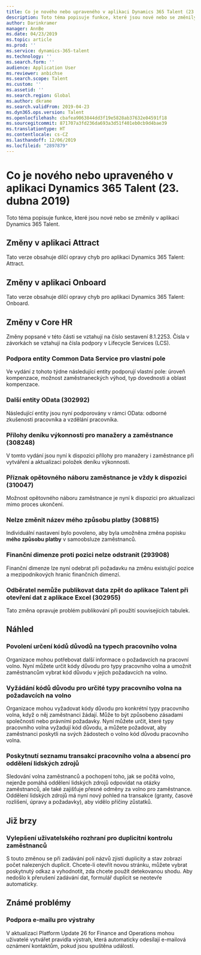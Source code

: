 ```yaml
---
title: Co je nového nebo upraveného v aplikaci Dynamics 365 Talent (23. dubna 2019)
description: Toto téma popisuje funkce, které jsou nové nebo se změnily v aplikaci Microsoft Dynamics 365 Talent.
author: Darinkramer
manager: AnnBe
ms.date: 04/23/2019
ms.topic: article
ms.prod: ''
ms.service: dynamics-365-talent
ms.technology: ''
ms.search.form: ''
audience: Application User
ms.reviewer: anbichse
ms.search.scope: Talent
ms.custom: ''
ms.assetid: ''
ms.search.region: Global
ms.author: dkrame
ms.search.validFrom: 2019-04-23
ms.dyn365.ops.version: Talent
ms.openlocfilehash: cbafea9063844dd3f19e5828ab37632e04591f18
ms.sourcegitcommit: 871707a3fd236da693a3d51f401eb0cb9d4bae39
ms.translationtype: HT
ms.contentlocale: cs-CZ
ms.lasthandoff: 12/06/2019
ms.locfileid: "2897879"
---
```

# <a name="whats-new-or-changed-in-dynamics-365-talent-april-23-2019"></a>Co je nového nebo upraveného v aplikaci Dynamics 365 Talent (23. dubna 2019)

Toto téma popisuje funkce, které jsou nové nebo se změnily v aplikaci Dynamics 365 Talent.

## <a name="changes-in-attract"></a>Změny v aplikaci Attract
Tato verze obsahuje dílčí opravy chyb pro aplikaci Dynamics 365 Talent: Attract.

## <a name="changes-in-onboard"></a>Změny v aplikaci Onboard
Tato verze obsahuje dílčí opravy chyb pro aplikaci Dynamics 365 Talent: Onboard.

## <a name="changes-in-core-hr"></a>Změny v Core HR
Změny popsané v této části se vztahují na číslo sestavení 8.1.2253. Čísla v závorkách se vztahují na čísla podpory v Lifecycle Services (LCS).

### <a name="common-data-service-entity-support-for-custom-fields"></a>Podpora entity Common Data Service pro vlastní pole
Ve vydání z tohoto týdne následující entity podporují vlastní pole: úroveň kompenzace, možnost zaměstnaneckých výhod, typ dovednosti a oblast kompenzace.

### <a name="additional-odata-entities-302992"></a>Další entity OData (302992)
Následující entity jsou nyní podporovány v rámci OData: odborné zkušenosti pracovníka a vzdělání pracovníka.
   
### <a name="performance-journal-attachments-for-managers-and-employees-308248"></a>Přílohy deníku výkonnosti pro manažery a zaměstnance (308248)
V tomto vydání jsou nyní k dispozici přílohy pro manažery i zaměstnance při vytváření a aktualizaci položek deníku výkonnosti.

### <a name="employee-rehire-flag-always-available-310047"></a>Příznak opětovného náboru zaměstnance je vždy k dispozici (310047)
Možnost opětovného náboru zaměstnance je nyní k dispozici pro aktualizaci mimo proces ukončení. 

### <a name="cannot-change-the-name-of-my-payment-method-308815"></a>Nelze změnit název **mého způsobu platby** (308815)
Individuální nastavení bylo povoleno, aby byla umožněna změna popisku **mého způsobu platby** v samoobsluze zaměstnanců.

### <a name="financial-dimensions-against-a-position-cant-be-deleted-293908"></a>Finanční dimenze proti pozici nelze odstranit (293908)
Finanční dimenze lze nyní odebrat při požadavku na změnu existující pozice a mezipodnikových hranic finančních dimenzí. 

### <a name="customer-is-unable-to-publish-back-data-into-talent-when-opening-the-data-from-excel-302955"></a>Odběratel nemůže publikovat data zpět do aplikace Talent při otevření dat z aplikace Excel (302955)
Tato změna opravuje problém publikování při použití souvisejících tabulek.

## <a name="in-preview"></a>Náhled

### <a name="allow-reason-codes-to-be-specified-on-leave-types"></a>Povolení určení kódů důvodů na typech pracovního volna
Organizace mohou potřebovat další informace o požadavcích na pracovní volno. Nyní můžete určit kódy důvodu pro typy pracovního volna a umožnit zaměstnancům vybrat kód důvodu v jejich požadavcích na volno.

### <a name="require-reason-codes-for-certain-leave-types-on-time-off-requests"></a>Vyžádání kódů důvodu pro určité typy pracovního volna na požadavcích na volno
Organizace mohou vyžadovat kódy důvodu pro konkrétní typy pracovního volna, když o něj zaměstnanci žádají. Může to být způsobeno zásadami společnosti nebo právními požadavky. Nyní můžete určit, které typy pracovního volna vyžadují kód důvodu, a můžete požadovat, aby zaměstnanci poskytli na svých žádostech o volno kód důvodu pracovního volna.

### <a name="provide-leave-and-absence-transaction-list-for-hr"></a>Poskytnutí seznamu transakcí pracovního volna a absencí pro oddělení lidských zdrojů
Sledování volna zaměstnanců a pochopení toho, jak se počítá volno, nejenže pomáhá oddělení lidských zdrojů odpovídat na otázky zaměstnanců, ale také zajišťuje přesné odměny za volno pro zaměstnance. Oddělení lidských zdrojů má nyní nový pohled na transakce (granty, časové rozlišení, úpravy a požadavky), aby vidělo příčiny zůstatků.

## <a name="coming-soon"></a>Již brzy

### <a name="improvements-to-the-user-interface-for-duplicate-employee-check"></a>Vylepšení uživatelského rozhraní pro duplicitní kontrolu zaměstnanců
S touto změnou se při zadávání polí názvů zjistí duplicity a stav zobrazí počet nalezených duplicit. Chcete-li otevřít novou stránku, můžete vybrat poskytnutý odkaz a vyhodnotit, zda chcete použít detekovanou shodu. Aby nedošlo k přerušení zadávání dat, formulář duplicit se neotevře automaticky.
## <a name="known-issues"></a>Známé problémy

### <a name="email-support-for-alerts"></a>Podpora e-mailu pro výstrahy
V aktualizaci Platform Update 26 for Finance and Operations mohou uživatelé vytvářet pravidla výstrah, která automaticky odesílají e-mailová oznámení kontaktům, pokud jsou spuštěna událostí.
